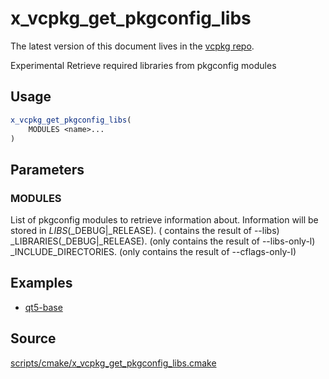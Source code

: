 # x_vcpkg_get_pkgconfig_libs

The latest version of this document lives in the [vcpkg repo](https://github.com/Microsoft/vcpkg/blob/master/docs/maintainers/x_vcpkg_get_pkgconfig_libs.md).

Experimental
Retrieve required libraries from pkgconfig modules

## Usage
```cmake
x_vcpkg_get_pkgconfig_libs(
    MODULES <name>...
)
```
## Parameters
### MODULES
List of pkgconfig modules to retrieve information about.
Information will be stored in 
<name>_LIBS_(_DEBUG|_RELEASE). ( contains the result of --libs)
<name>_LIBRARIES(_DEBUG|_RELEASE). (only contains the result of --libs-only-l)
<name>_INCLUDE_DIRECTORIES.        (only contains the result of --cflags-only-I)

## Examples

* [qt5-base](https://github.com/microsoft/vcpkg/blob/master/ports/qt5-base/portfile.cmake)

## Source
[scripts/cmake/x\_vcpkg\_get\_pkgconfig\_libs.cmake](https://github.com/Microsoft/vcpkg/blob/master/scripts/cmake/x_vcpkg_get_pkgconfig_libs.cmake)
